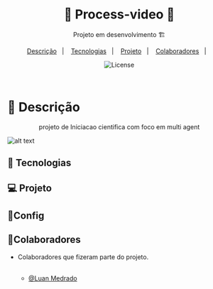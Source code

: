 <h1 align="center">📝 Process-video 📝</h1>




<p align="center">Projeto em desenvolvimento 🏗️<br> 
</p>

<p align="center">
  <a href="#-descrição">Descrição</a>&nbsp;&nbsp;&nbsp;|&nbsp;&nbsp;&nbsp;
  <a href="#-tecnologias">Tecnologias</a>&nbsp;&nbsp;&nbsp;|&nbsp;&nbsp;&nbsp;
  <a href="#-projeto">Projeto</a>&nbsp;&nbsp;&nbsp;|&nbsp;&nbsp;&nbsp;
  <a href="#colaboradores">Colaboradores</a>&nbsp;&nbsp;&nbsp;|&nbsp;&nbsp;&nbsp;
</p>

<p align="center">
  <img alt="License" src="https://img.shields.io/static/v1?label=license&message=MIT&color=49AA26&labelColor=000000">
</p>

<br>


# 📝 Descrição

<p align="center">
projeto de Iniciacao cientifica com foco em multi agent

![alt text](./assets/image.png)
</p>


## 🚀 Tecnologias


## 💻 Projeto
<span> 

  
</span>


## 👾Config

  

## 🤝Colaboradores


- Colaboradores que fizeram parte do projeto.
<br><br>

     -  [@Luan Medrado](https://github.com/LuanMedrado8)
        <br><br>
        
 

